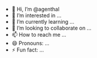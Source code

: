 - 👋 Hi, I’m @agenthal
- 👀 I’m interested in ...
- 🌱 I’m currently learning ...
- 💞️ I’m looking to collaborate on ...
- 📫 How to reach me ...
- 😄 Pronouns: ...
- ⚡ Fun fact: ...

<!---
agenthal/agenthal is a ✨ special ✨ repository because its `README.md` (this file) appears on your GitHub profile.
You can click the Preview link to take a look at your changes.
--->
